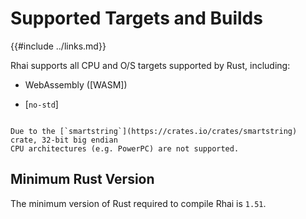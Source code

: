 Supported Targets and Builds
===========================

{{#include ../links.md}}

Rhai supports all CPU and O/S targets supported by Rust, including:

* WebAssembly ([WASM])

* [`no-std`]

```admonish warning "32-bit big endian not supported"

Due to the [`smartstring`](https://crates.io/crates/smartstring) crate, 32-bit big endian
CPU architectures (e.g. PowerPC) are not supported.
```

Minimum Rust Version
--------------------

The minimum version of Rust required to compile Rhai is `1.51`.
